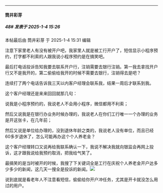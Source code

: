 ﻿
*****

####  筒井彩芽  
##### 48#       发表于 2025-1-4 15:26

 本帖最后由 筒井彩芽 于 2025-1-4 15:31 编辑 

注意下家里老人有没有被开户吧，我家里人就是被工行开户了，短信显示小程序预约，打字都不利索的人跟我说小程序预约是在搞笑吧。

最后打电话投诉告知我要去联系开户行，注销需要去银行注销。第一我去拿找开户行又不是我开的，第二偷偷给我开的时候不需要去银行，注销得去是吧？

连续打了两个电话告诉我三天以内客户经理会联系我，结果一周后才联系到我。

这个客户经理还是来来回回就那几句：

说我是小程序预约的，我说老人不会用小程序，微信都用不利索；

然后又说我是在银行办业务时候办理的，我说老人在你们工行唯一一个办理的业务是开这张卡，在几年前；

然后又说是单位给办理的，没到退休年龄之类的，我说老人没有单位，而且已经60多岁退休了，怎么可能再办这个个人养老金？

这个客户经理转口又说再给我联系确认一下，我说不解决我就向银监会再网上投诉，这才跟我说给我预约取消，把我给气笑了。

最搞笑的是当时被开的时候，我搜了下关键词全是工行在庆祝个人养老金开户达多少多少的新闻，这几天一搜全是投诉的新闻。<img src="https://static.saraba1st.com/image/smiley/face2017/049.png" referrerpolicy="no-referrer">

说到底就是看老年人不注意看短信，偷偷给你开户冲任务，尤其是开卡就没怎么用过的用户。

